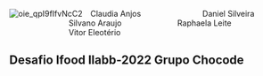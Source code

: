 ![oie_qpI9fIfvNcC2](https://user-images.githubusercontent.com/60193945/160938163-32fb2581-8d18-4e03-83b6-e23f2ad53ecd.png)
⠀Claudia Anjos ⠀⠀⠀⠀⠀⠀⠀⠀⠀⠀ Daniel Silveira ⠀⠀⠀⠀⠀⠀⠀⠀⠀⠀ Silvano Araujo ⠀⠀⠀⠀⠀⠀⠀⠀⠀ Raphaela Leite ⠀⠀⠀⠀⠀⠀⠀⠀⠀⠀ Vitor Eleotério
## Desafio Ifood Ilabb-2022 Grupo Chocode
